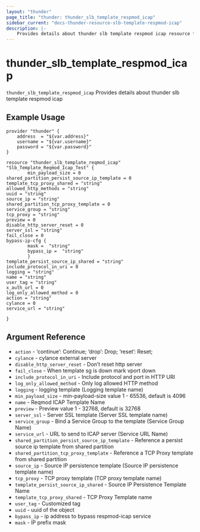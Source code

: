 ```yaml
---
layout: "thunder"
page_title: "thunder: thunder_slb_template_respmod_icap"
sidebar_current: "docs-thunder-resource-slb-template-respmod-icap"
description: |-
	Provides details about thunder slb template respmod icap resource for A10
---
```


# thunder\_slb\_template\_respmod\_icap

`thunder_slb_template_respmod_icap` Provides details about thunder slb template respmod icap
## Example Usage


```hcl
provider "thunder" {
    address  = "${var.address}"
    username = "${var.username}"  
    password = "${var.password}"
}

resource "thunder_slb_template_reqmod_icap" "Slb_Template_Reqmod_Icap_Test" {
        min_payload_size = 0
shared_partition_persist_source_ip_template = 0
template_tcp_proxy_shared = "string"
allowed_http_methods = "string"
uuid = "string"
source_ip = "string"
shared_partition_tcp_proxy_template = 0
service_group = "string"
tcp_proxy = "string"
preview = 0
disable_http_server_reset = 0
server_ssl = "string"
fail_close = 0
bypass-ip-cfg {   
        mask =  "string" 
        bypass_ip =  "string" 
        }
template_persist_source_ip_shared = "string"
include_protocol_in_uri = 0
logging = "string"
name = "string"
user_tag = "string"
x_auth_url = 0
log_only_allowed_method = 0
action = "string"
cylance = 0
service_url = "string"
 
}
```

## Argument Reference

* `action` - ‘continue’: Continue; ‘drop’: Drop; ‘reset’: Reset;
* `cylance` - cylance external server
* `disable_http_server_reset` - Don’t reset http server
* `fail_close` - When template sg is down mark vport down
* `include_protocol_in_uri` - Include protocol and port in HTTP URI
* `log_only_allowed_method` - Only log allowed HTTP method
* `logging` - logging template (Logging template name)
* `min_payload_size` - min-payload-size value 1 - 65536, default is 4096
* `name` - Reqmod ICAP Template Name
* `preview` - Preview value 1 - 32768, default is 32768
* `server_ssl` - Server SSL template (Server SSL template name)
* `service_group` - Bind a Service Group to the template (Service Group Name)
* `service_url` - URL to send to ICAP server (Service URL Name)
* `shared_partition_persist_source_ip_template` - Reference a persist source ip template from shared partition
* `shared_partition_tcp_proxy_template` - Reference a TCP Proxy template from shared partition
* `source_ip` - Source IP persistence template (Source IP persistence template name)
* `tcp_proxy` - TCP proxy template (TCP proxy template name)
* `template_persist_source_ip_shared` - Source IP Persistence Template Name
* `template_tcp_proxy_shared` - TCP Proxy Template name
* `user_tag` - Customized tag
* `uuid` - uuid of the object
* `bypass_ip` - ip address to bypass respmod-icap service
* `mask` - IP prefix mask
